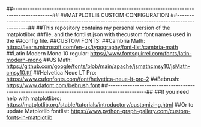 ##----------------------------------------------------------------------------------------------##
##MATPLOTLIB CUSTOM CONFIGURATION
##----------------------------------------------------------------------------------------------##
##This repository contains my personal version of the matplotlibrc
##file, and the fontlist.json with thecustom font names used in the 
##config file.
##CUSTOM FONTS:
##Cambria Math: https://learn.microsoft.com/en-us/typography/font-list/cambria-math
##Latin Modern Mono 10 regular: https://www.fontsquirrel.com/fonts/latin-modern-mono
##JS Math: https://github.com/google/fonts/blob/main/apache/jsmathcmsy10/jsMath-cmsy10.ttf
##Helvetica Neue LT Pro: https://www.cufonfonts.com/font/helvetica-neue-lt-pro-2
##Bebrush: https://www.dafont.com/bebrush.font
##----------------------------------------------------------------------------------------------##
##If you need help with matplotlibrc: https://matplotlib.org/stable/tutorials/introductory/customizing.html
##Or to update Matplotlib fontlist: https://www.python-graph-gallery.com/custom-fonts-in-matplotlib

